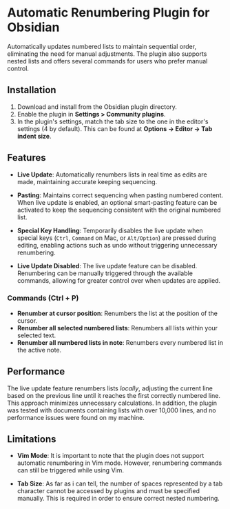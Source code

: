 # Automatic Renumbering Plugin for Obsidian

Automatically updates numbered lists to maintain sequential order, eliminating the need for manual adjustments. The plugin also supports nested lists and offers several commands for users who prefer manual control.

## Installation

1. Download and install from the Obsidian plugin directory.
2. Enable the plugin in **Settings > Community plugins**.
3. In the plugin's settings, match the tab size to the one in the editor's settings (4 by default). This can be found at **Options → Editor → Tab indent size**.

## Features

-   **Live Update**:
    Automatically renumbers lists in real time as edits are made, maintaining accurate keeping sequencing.

-   **Pasting**:
    Maintains correct sequencing when pasting numbered content. When live update is enabled, an optional smart-pasting feature can be activated to keep the sequencing consistent with the original numbered list.

-   **Special Key Handling**:
    Temporarily disables the live update when special keys (`Ctrl`, `Command` on Mac, or `Alt/Option`) are pressed during editing, enabling actions such as undo without triggering unnecessary renumbering.

-   **Live Update Disabled**:
    The live update feature can be disabled. Renumbering can be manually triggered through the available commands, allowing for greater control over when updates are applied.

### Commands (Ctrl + P)

-   **Renumber at cursor position**: Renumbers the list at the position of the cursor.
-   **Renumber all selected numbered lists**: Renumbers all lists within your selected text.
-   **Renumber all numbered lists in note**: Renumbers every numbered list in the active note.

## Performance

The live update feature renumbers lists _locally_, adjusting the current line based on the previous line until it reaches the first correctly numbered line. This approach minimizes unnecessary calculations.
In addition, the plugin was tested with documents containing lists with over 10,000 lines, and no performance issues were found on my machine.

## Limitations

-   **Vim Mode**: It is important to note that the plugin does not support automatic renumbering in Vim mode. However, renumbering commands can still be triggered while using Vim.

-   **Tab Size**: As far as i can tell, the number of spaces represented by a tab character cannot be accessed by plugins and must be specified manually. This is required in order to ensure correct nested numbering.
